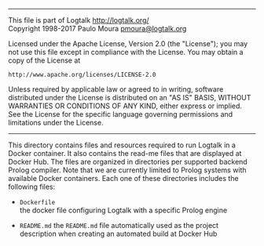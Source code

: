 ________________________________________________________________________

This file is part of Logtalk <http://logtalk.org/>  
Copyright 1998-2017 Paulo Moura <pmoura@logtalk.org>

Licensed under the Apache License, Version 2.0 (the "License");
you may not use this file except in compliance with the License.
You may obtain a copy of the License at

    http://www.apache.org/licenses/LICENSE-2.0

Unless required by applicable law or agreed to in writing, software
distributed under the License is distributed on an "AS IS" BASIS,
WITHOUT WARRANTIES OR CONDITIONS OF ANY KIND, either express or implied.
See the License for the specific language governing permissions and
limitations under the License.
________________________________________________________________________


This directory contains files and resources required to run Logtalk in a
Docker container. It also contains the read-me files that are displayed
at Docker Hub. The files are organized in directories per supported
backend Prolog compiler. Note that we are currently limited to Prolog
systems with available Docker containers. Each one of these directories
includes the following files:

- `Dockerfile`  
	the docker file configuring Logtalk with a specific Prolog engine

- `README.md`
	the `README.md` file automatically used as the project description
	when creating an automated build at Docker Hub
